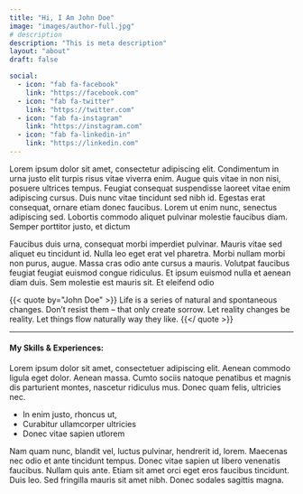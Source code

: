 ```yaml
---
title: "Hi, I Am John Doe"
image: "images/author-full.jpg"
# description
description: "This is meta description"
layout: "about"
draft: false

social:
  - icon: "fab fa-facebook"
    link: "https://facebook.com"
  - icon: "fab fa-twitter"
    link: "https://twitter.com"
  - icon: "fab fa-instagram"
    link: "https://instagram.com"
  - icon: "fab fa-linkedin-in"
    link: "https://linkedin.com"
---
```


Lorem ipsum dolor sit amet, consectetur adipiscing elit. Condimentum in urna justo elit turpis risus vitae viverra enim. Augue quis vitae in non nisi, posuere ultrices tempus. Feugiat consequat suspendisse laoreet vitae enim adipiscing cursus. Duis nunc vitae tincidunt sed nibh id. Egestas erat consequat, ornare etiam donec faucibus. Lorem ut enim nunc, senectus adipiscing sed. Lobortis commodo aliquet pulvinar molestie faucibus diam. Semper porttitor justo, et dictum 

Faucibus duis urna, consequat morbi imperdiet pulvinar. Mauris vitae sed aliquet eu tincidunt id. Nulla leo eget erat vel pharetra. Morbi nullam morbi non purus, augue. Massa cras odio ante cursus a mauris. Volutpat faucibus feugiat feugiat euismod congue ridiculus. Et ipsum euismod nulla et aenean diam duis. Sem molestie est mauris sit. Et eleifend odio 

{{< quote by="John Doe" >}}
Life is a series of natural and spontaneous changes. Don’t resist them – that only create sorrow. Let reality changes be reality. Let things flow naturally way they like.
{{</ quote >}}

<hr>

#### My Skills & Experiences:

Lorem ipsum dolor sit amet, consectetuer adipiscing elit. Aenean commodo ligula eget dolor. Aenean massa. Cumto sociis natoque penatibus et magnis dis parturient montes, nascetur ridiculus mus. Donec quam felis, ultricies nec.

* In enim justo, rhoncus ut,
* Curabitur ullamcorper ultricies
* Donec vitae sapien utlorem

Nam quam nunc, blandit vel, luctus pulvinar, hendrerit id, lorem. Maecenas nec odio et ante tincidunt tempus. Donec vitae sapien ut libero venenatis faucibus. Nullam quis ante. Etiam sit amet orci eget eros faucibus tincidunt. Duis leo. Sed fringilla mauris sit amet nibh. Donec sodales sagittis magna.